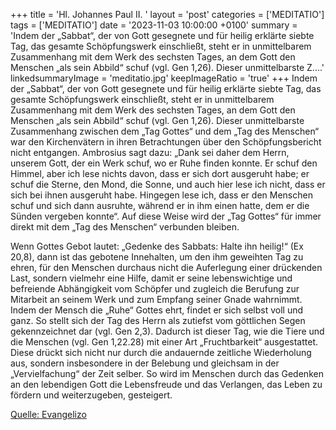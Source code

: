 +++
title = 'Hl. Johannes Paul II.  '
layout = 'post'
categories = ['MEDITATIO']
tags = ['MEDITATIO']
date = '2023-11-03 10:00:00 +0100'
summary = 'Indem der „Sabbat“, der von Gott gesegnete und für heilig erklärte siebte Tag, das gesamte Schöpfungswerk einschließt, steht er in unmittelbarem Zusammenhang mit dem Werk des sechsten Tages, an dem Gott den Menschen „als sein Abbild“ schuf (vgl. Gen 1,26). Dieser unmittelbarste Z....'
linkedsummaryImage = 'meditatio.jpg'
keepImageRatio = 'true'
+++
Indem der „Sabbat“, der von Gott gesegnete und für heilig erklärte siebte Tag, das gesamte Schöpfungswerk einschließt, steht er in unmittelbarem Zusammenhang mit dem Werk des sechsten Tages, an dem Gott den Menschen „als sein Abbild“ schuf (vgl. Gen 1,26). Dieser unmittelbarste Zusammenhang zwischen dem „Tag Gottes“ und dem „Tag des Menschen“ war den Kirchenvätern in ihren Betrachtungen über den Schöpfungsbericht nicht entgangen.<!--more--> Ambrosius sagt dazu: „Dank sei daher dem Herrn, unserem Gott, der ein Werk schuf, wo er Ruhe finden konnte. Er schuf den Himmel, aber ich lese nichts davon, dass er sich dort ausgeruht habe; er schuf die Sterne, den Mond, die Sonne, und auch hier lese ich nicht, dass er sich bei ihnen ausgeruht habe. Hingegen lese ich, dass er den Menschen schuf und sich dann ausruhte, während er in ihm einen hatte, dem er die Sünden vergeben konnte“. Auf diese Weise wird der „Tag Gottes“ für immer direkt mit dem „Tag des Menschen“ verbunden bleiben.

Wenn Gottes Gebot lautet: „Gedenke des Sabbats: Halte ihn heilig!“ (Ex 20,8), dann ist das gebotene Innehalten, um den ihm geweihten Tag zu ehren, für den Menschen durchaus nicht die Auferlegung einer drückenden Last, sondern vielmehr eine Hilfe, damit er seine lebenswichtige und befreiende Abhängigkeit vom Schöpfer und zugleich die Berufung zur Mitarbeit an seinem Werk und zum Empfang seiner Gnade wahrnimmt. Indem der Mensch die „Ruhe“ Gottes ehrt, findet er sich selbst voll und ganz. So stellt sich der Tag des Herrn als zutiefst vom göttlichen Segen gekennzeichnet dar (vgl. Gen 2,3). Dadurch ist dieser Tag, wie die Tiere und die Menschen (vgl. Gen 1,22.28) mit einer Art „Fruchtbarkeit“ ausgestattet. Diese drückt sich nicht nur durch die andauernde zeitliche Wiederholung aus, sondern insbesondere in der Belebung und gleichsam in der „Vervielfachung“ der Zeit selber. So wird im Menschen durch das Gedenken an den lebendigen Gott die Lebensfreude und das Verlangen, das Leben zu fördern und weiterzugeben, gesteigert. 


[Quelle: Evangelizo](https://evangeliumtagfuertag.org/DE/gospel)
